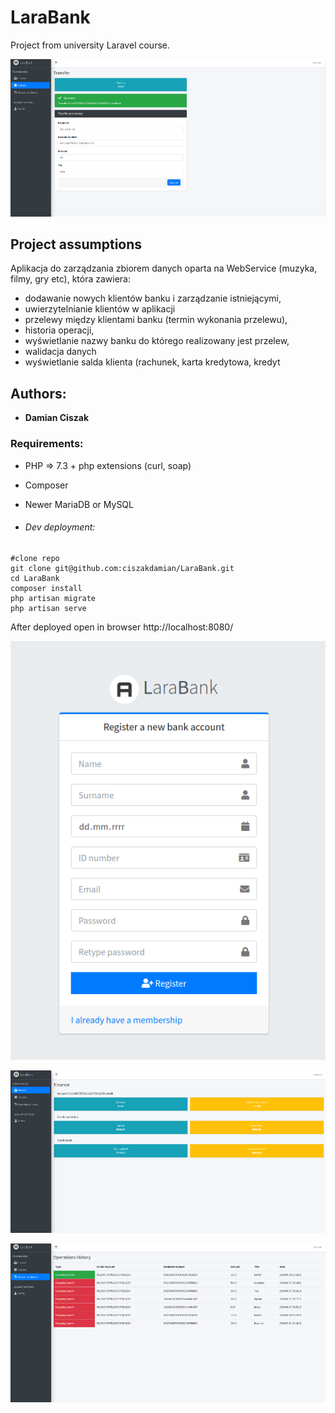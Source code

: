 # LaraBank
Project from university Laravel course.

![transfer_page](https://github.com/ciszakdamian/LaraBank/blob/master/screenshots/transfer_page.png?raw=true)

## Project assumptions
 Aplikacja do zarządzania zbiorem danych oparta na WebService (muzyka, filmy, gry etc), która zawiera: 
 
- dodawanie nowych klientów banku i zarządzanie istniejącymi,
- uwierzytelnianie klientów w aplikacji
- przelewy między klientami banku (termin wykonania przelewu),
- historia operacji,
- wyświetlanie nazwy banku do którego realizowany jest przelew,
- walidacja danych
- wyświetlanie salda klienta (rachunek, karta kredytowa, kredyt

## Authors:
- **Damian Ciszak** 

### Requirements:
- PHP => 7.3 + php extensions (curl, soap)
- Composer
- Newer MariaDB or MySQL

- ###### Dev deployment:
```
#clone repo
git clone git@github.com:ciszakdamian/LaraBank.git
cd LaraBank
composer install
php artisan migrate
php artisan serve
```

After deployed open in browser http://localhost:8080/

![register](https://raw.githubusercontent.com/ciszakdamian/LaraBank/master/screenshots/register.png)

![finance_page](https://github.com/ciszakdamian/LaraBank/blob/master/screenshots/finance_page.png?raw=true)

![history_page](https://github.com/ciszakdamian/LaraBank/blob/master/screenshots/history_page.png?raw=true)

